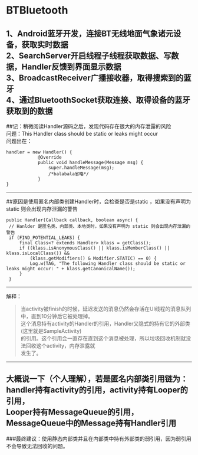 # BTBluetooth
1、Android蓝牙开发，连接BT无线地面气象诸元设备，获取实时数据  
2、SearchServer开启线程子线程获取数据、写数据，Handler反馈到界面显示数据  
3、BroadcastReceiver广播接收器，取得搜索到的蓝牙  
4、通过BluetoothSocket获取连接、取得设备的蓝牙获取到的数据  
---

##记：稍微阅读Handler源码之后，发现代码存在很大的内存泄露的风险  
问题：This Handler class should be static or leaks might occur  
问题出在：  
```
handler = new Handler() {  
            @Override  
            public void handleMessage(Message msg) {  
                super.handleMessage(msg);  
                /*balabala省略*/  
            }  
}
```
---

##原因是使用匿名内部类创建Handler时，会检查是否是static ，如果没有声明为 static 则会出现内存泄漏的警告  
```
public Handler(Callback callback, boolean async) {  
 // Hanlder 是匿名类、内部类、本地类时，如果没有声明为 static 则会出现内存泄漏的警告  
 if (FIND_POTENTIAL_LEAKS) {  
     final Class<? extends Handler> klass = getClass();  
     if ((klass.isAnonymousClass() || klass.isMemberClass() || klass.isLocalClass()) &&  
         (klass.getModifiers() & Modifier.STATIC) == 0) {  
         Log.w(TAG, "The following Handler class should be static or leaks might occur: " + klass.getCanonicalName());  
     }  
 }
 ``` 
---
 

解释：  
>当activity被finish的时候，延迟发送的消息仍然会存活在UI线程的消息队列中，直到10分钟后它被处理掉。  
这个消息持有activity的Handler的引用，Handler又隐式的持有它的外部类(这里就是SampleActivity)  
的引用。这个引用会一直存在直到这个消息被处理，所以垃圾回收机制就没法回收这个activity，内存泄露就  
发生了。  
>
---

大概说一下（个人理解），若是匿名内部类引用链为：handler持有activity的引用，activity持有Looper的引用，  
Looper持有MessageQueue的引用，MessageQueue中的Message持有Handler引用  
---

###最终建议：使用静态内部类并且在内部类中持有外部类的弱引用，因为弱引用不会导致无法回收的问题。

